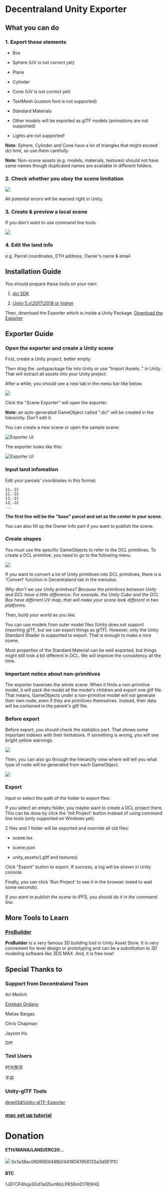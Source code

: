 # Decentraland Unity Exporter

## What you can do

### 1. Export these elements

* Box

* Sphere (UV is not correct yet)

* Plane

* Cylinder

* Cone (UV is not correct yet)

* TextMesh (custom font is not supported)

* Standard Materials

* Other models will be exported as glTF models (animations are not supported)

* Lights are not supported!

**Note**: Sphere, Cylinder and Cone have a lot of triangles that might exceed dcl limit, so use them carefully.

**Note**: Non-scene assets (e.g. models, materials, textures) should not have same names though duplicated names are available in different folders.

### 2. Check whether you obey the scene limitation

![](https://github.com/fairwood/DecentralandUnityPlugin/blob/master/docs/statsgui.png)

All potential errors will be warned right in Unity.

### 3. Create & preview a local scene

If you don't want to use command line tools.

![](https://github.com/fairwood/DecentralandUnityPlugin/blob/master/docs/exportgui.png)

### 4. Edit the land info

e.g. Parcel coordinates, ETH address, Owner's name & email


## Installation Guide

You should prepare these tools on your own:

1. [dcl SDK](https://docs.decentraland.org/documentation/installation-guide/)

1. [Unity 5.x\2017\2018 or higher](https://unity3d.com/)

Then, download the Exporter which is inside a Unity Package. [Download the Exporter](https://github.com/fairwood/DecentralandUnityPlugin/blob/master/downloads/DecentralandUnityExporter.unitypackage)


## Exporter Guide

### Open the exporter and create a Unity scene

First, create a Unity project, better empty.

Then drag the .unitypackage file into Unity or use "Import Assets.." in Unity. That will extract all assets into your Unity project.

After a while, you should see a new tab in the menu bar like below.

![](https://github.com/fairwood/DecentralandUnityPlugin/blob/master/docs/exporter_in_menu.png)

Click the "Scene Exporter" will open the exporter.

**Note:** an auto-generated GameObject called ".dcl" will be created in the hierarchy. Don't edit it.

You can create a new scene or open the sample scene:

![Exporter UI](https://github.com/fairwood/DecentralandUnityPlugin/blob/master/docs/samplescene.jpg)

The exporter looks like this:

![Exporter UI](https://github.com/fairwood/DecentralandUnityPlugin/blob/master/docs/exportergui.png)

### Input land infomation

Edit your parcels' coordinates in this format:
```
12,-21
12,-22
13,-21
13,-22
...
```

**The first line will be the "base" parcel and set as the center in your scene.**

You can also fill up the Owner Info part if you want to publish the scene.

### Create shapes

You must use the specific GameObjects to refer to the DCL primitives. To create a DCL primitive, you need to go to the following menu.

![](https://github.com/fairwood/DecentralandUnityPlugin/blob/master/docs/dclprimitives_in_menu.png)

If you want to convert a lot of Unity primitives into DCL primitives, there is a 'Convert' function in Decentraland tab in the menubar.

*Why don't we use Unity primitves? Because the primitives between Unity and DCL have a little difference. For example, the Unity Cube and the DCL Box have different UV map, that will make your scene look different in two platforms.*

Then, build your world as you like.

You can use models from outer model files (Unity does not support importing glTF, but we can export things as glTF). However, only the Unity Standard Shader is supported to export. That is enough to make a nice scene.

Most properties of the Standard Material can be well exported, but things might still look a bit different in DCL. We will improve the consistency all the time.

### Important notice about non-primitives

The exporter traverses the whole scene. When it finds a non-primitive model, it will pack the model all the model's children and export one gltf file. That means, GameObjects under a non-primitive model will not generate their own node, even if they are primitives themselves. Instead, their data will be contained in the parent's gltf file.

### Before export

Before export, you should check the statistics part. That shows some important indexes with their limitations. If something is wrong, you will see bright yellow warnings.

![](https://github.com/fairwood/DecentralandUnityPlugin/blob/master/docs/statsgui.png)

Then, you can also go through the hierarchy view where will tell you what type of node will be generated from each GameObject.

![](https://github.com/fairwood/DecentralandUnityPlugin/blob/master/docs/hierarchy-node-icon.png)

### Export

Input or select the path of the folder to export files.

If you select an empty folder, you maybe want to create a DCL project there. This can be done by click the 'Init Project' button instead of using command line tools (only supported on Windows yet).

2 files and 1 folder will be exported and override all old files:

* scene.tsx

* scene.json

* unity_assets/(.gltf and textures)

Click "Export" button to export. If success, a log will be shown in Unity console.

Finally, you can click 'Run Project' to see it in the browser (need to wait some seconds).

*If you want to publish the scene to IPFS, you should do it in the command line.*

## More Tools to Learn

### [ProBuilder](https://assetstore.unity.com/packages/tools/modeling/probuilder-111418)

**ProBuilder** is a very famous 3D building tool in Unity Asset Store. It is very convenient for level design or prototyping and can be a substitution to 3D modeling software like 3DS MAX. And, it is free now!

## Special Thanks to

### Support from Decentraland Team

Ari Meilich

[Esteban Ordano](https://github.com/eordano)

Matias Bargas

Chris Chapman

Jayson Hu

Diff

### Test Users

时光倒流

不异

### Unity-glTF Tools

[@neil3d/Unity-glTF-Exporter](https://github.com/neil3d/Unity-glTF-Exporter)


### [mac set up tutorial](./docs/mac_setup_tutorial.md)


# Donation

#### ETH/MANA/LAND/ERC20...

![](https://github.com/fairwood/DecentralandUnityPlugin/blob/master/docs/ethaddricon.png) 0x1a38ac06099D648Bb14418D61956133a3d0E1f1C

#### BTC

1JEFCP4hqa3Gd7aQ5unWoLP6S6mD17K9HQ
